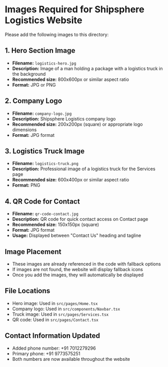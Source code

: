 # Images Required for Shipsphere Logistics Website

Please add the following images to this directory:

## 1. Hero Section Image
- **Filename:** `logistics-hero.jpg`
- **Description:** Image of a man holding a package with a logistics truck in the background
- **Recommended size:** 800x600px or similar aspect ratio
- **Format:** JPG or PNG

## 2. Company Logo
- **Filename:** `company-logo.jpg`
- **Description:** Shipsphere Logistics company logo
- **Recommended size:** 200x200px (square) or appropriate logo dimensions
- **Format:** JPG format

## 3. Logistics Truck Image
- **Filename:** `logistics-truck.png`
- **Description:** Professional image of a logistics truck for the Services page
- **Recommended size:** 600x400px or similar aspect ratio
- **Format:** PNG

## 4. QR Code for Contact
- **Filename:** `qr-code-contact.jpg`
- **Description:** QR code for quick contact access on Contact page
- **Recommended size:** 150x150px (square)
- **Format:** JPG format
- **Usage:** Displayed between "Contact Us" heading and tagline

## Image Placement
- These images are already referenced in the code with fallback options
- If images are not found, the website will display fallback icons
- Once you add the images, they will automatically be displayed

## File Locations
- Hero image: Used in `src/pages/Home.tsx`
- Company logo: Used in `src/components/Navbar.tsx`
- Truck image: Used in `src/pages/Services.tsx`
- QR code: Used in `src/pages/Contact.tsx`

## Contact Information Updated
- Added phone number: +91 7012279296
- Primary phone: +91 9773575251
- Both numbers are now available throughout the website
